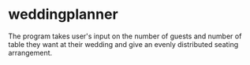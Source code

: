 # weddingplanner
The program takes user's input on the number of guests and number of table they want at their wedding and give an evenly distributed seating arrangement. 
